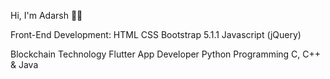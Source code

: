 Hi,
I'm Adarsh 👦🏻

Front-End Development:
  HTML
  CSS
  Bootstrap 5.1.1
  Javascript (jQuery)
  
Blockchain Technology 
Flutter App Developer
Python Programming
C, C++ & Java
